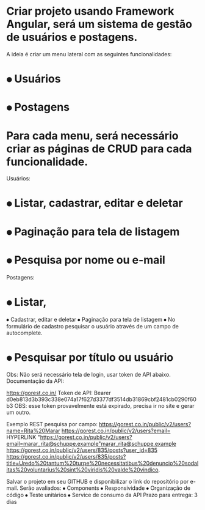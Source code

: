 # Criar projeto usando Framework Angular, será um sistema de gestão de usuários e postagens.

A ideia é criar um menu lateral com as seguintes funcionalidades:

# ⦁ Usuários

# ⦁ Postagens

# Para cada menu, será necessário criar as páginas de CRUD para cada funcionalidade.

Usuários:

# ⦁ Listar, cadastrar, editar e deletar

# ⦁ Paginação para tela de listagem

# ⦁ Pesquisa por nome ou e-mail

Postagens:

# ⦁ Listar,

⦁ Cadastrar, editar e deletar
⦁ Paginação para tela de listagem
⦁ No formulário de cadastro pesquisar o usuário através de um campo de autocomplete.

# ⦁ Pesquisar por título ou usuário

Obs: Não será necessário tela de login, usar token de API abaixo.
Documentação da API:

https://gorest.co.in/
Token de API:
Bearer d0eb813d3b393c338e074a17f627d3377df3514db31869cbf2481cb0290f60b3
OBS: esse token provavelmente está expirado, precisa ir no site e gerar um outro.

Exemplo REST pesquisa por campo:
https://gorest.co.in/public/v2/users?name=Rita%20Marar
https://gorest.co.in/public/v2/users?email= HYPERLINK "https://gorest.co.in/public/v2/users?email=marar_rita@schuppe.example"marar_rita@schuppe.example
https://gorest.co.in/public/v2/users/835/posts?user_id=835
https://gorest.co.in/public/v2/users/835/posts?title=Uredo%20tantum%20turpe%20necessitatibus%20denuncio%20sodalitas%20voluntarius%20sint%20viridis%20valde%20vindico.

Salvar o projeto em seu GITHUB e disponibilizar o link do repositório por e-mail.
Serão avaliados:
⦁ Components
⦁ Responsividade
⦁ Organização de código
⦁ Teste unitários
⦁ Service de consumo da API
Prazo para entrega: 3 dias
